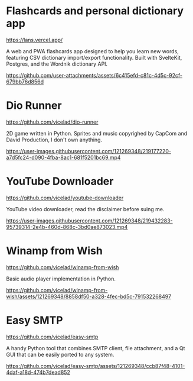 # Flashcards and personal dictionary app

https://lans.vercel.app/

A web and PWA flashcards app designed to help you learn new words, featuring CSV dictionary import/export functionality. Built with SvelteKit, Postgres, and the Wordnik dictionary API.

https://github.com/user-attachments/assets/6c415efd-c81c-4d5c-92cf-679bb76d856d

# Dio Runner

https://github.com/vicelad/dio-runner

2D game written in Python. Sprites and music copyrighed by CapCom and David Production, I don't own anything.

https://user-images.githubusercontent.com/121269348/219177220-a7d5fc24-d090-4fba-8ac1-681f5201bc69.mp4

# YouTube Downloader

https://github.com/vicelad/youtube-downloader

YouTube video downloader, read the disclaimer before suing me.

https://user-images.githubusercontent.com/121269348/219432283-95739314-2e4b-460d-868c-3bd0ae873023.mp4

# Winamp from Wish

https://github.com/vicelad/winamp-from-wish

Basic audio player implementation in Python.

https://github.com/vicelad/winamp-from-wish/assets/121269348/8858df50-a328-4fec-bd5c-791532268497

# Easy SMTP

https://github.com/vicelad/easy-smtp

A handy Python tool that combines SMTP client, file attachment, and a Qt GUI that can be easily ported to any system.

https://github.com/vicelad/easy-smtp/assets/121269348/ccb87f48-4101-4daf-a18d-474b7dead852
